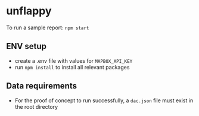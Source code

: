 # unflappy

To run a sample report: `npm start`

## ENV setup
- create a .env file with values for `MAPBOX_API_KEY`
- run `npm install` to install all relevant packages

## Data requirements
- For the proof of concept to run successfully, a `dac.json` file must exist in the root directory
